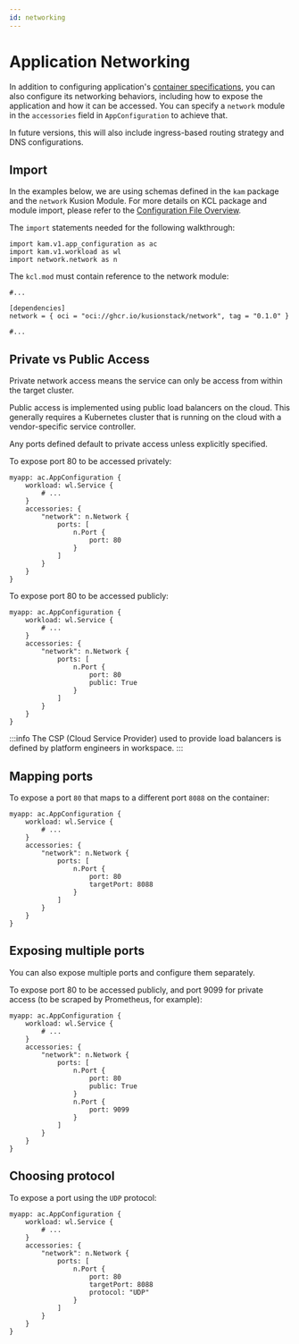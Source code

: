 ```yaml
---
id: networking
---
```


# Application Networking

In addition to configuring application's [container specifications](workload#configure-containers), you can also configure its networking behaviors, including how to expose the application and how it can be accessed. You can specify a `network` module in the `accessories` field in `AppConfiguration` to achieve that.

In future versions, this will also include ingress-based routing strategy and DNS configurations.

## Import

In the examples below, we are using schemas defined in the `kam` package and the `network` Kusion Module. For more details on KCL package and module import, please refer to the [Configuration File Overview](overview).

The `import` statements needed for the following walkthrough:
```
import kam.v1.app_configuration as ac
import kam.v1.workload as wl
import network.network as n
```

The `kcl.mod` must contain reference to the network module:
```
#...

[dependencies]
network = { oci = "oci://ghcr.io/kusionstack/network", tag = "0.1.0" }

#...
```

## Private vs Public Access

Private network access means the service can only be access from within the target cluster.

Public access is implemented using public load balancers on the cloud. This generally requires a Kubernetes cluster that is running on the cloud with a vendor-specific service controller.

Any ports defined default to private access unless explicitly specified.

To expose port 80 to be accessed privately:
```
myapp: ac.AppConfiguration {
    workload: wl.Service {
        # ...
    }
    accessories: {
        "network": n.Network {
            ports: [
                n.Port {
                    port: 80
                }
            ]
        }
    }
}
```

To expose port 80 to be accessed publicly:
```
myapp: ac.AppConfiguration {
    workload: wl.Service {
        # ...
    }
    accessories: {
        "network": n.Network {
            ports: [
                n.Port {
                    port: 80
                    public: True
                }
            ]
        }
    }
}
```

:::info
The CSP (Cloud Service Provider) used to provide load balancers is defined by platform engineers in workspace.
:::

## Mapping ports

To expose a port `80` that maps to a different port `8088` on the container:
```
myapp: ac.AppConfiguration {
    workload: wl.Service {
        # ...
    }
    accessories: {
        "network": n.Network {
            ports: [
                n.Port {
                    port: 80
                    targetPort: 8088
                }
            ]
        }
    }
}
```

## Exposing multiple ports

You can also expose multiple ports and configure them separately. 

To expose port 80 to be accessed publicly, and port 9099 for private access (to be scraped by Prometheus, for example):
```
myapp: ac.AppConfiguration {
    workload: wl.Service {
        # ...
    }
    accessories: {
        "network": n.Network {
            ports: [
                n.Port {
                    port: 80
                    public: True
                }
                n.Port {
                    port: 9099
                }
            ]
        }
    }
}
```

## Choosing protocol

To expose a port using the `UDP` protocol:
```
myapp: ac.AppConfiguration {
    workload: wl.Service {
        # ...
    }
    accessories: {
        "network": n.Network {
            ports: [
                n.Port {
                    port: 80
                    targetPort: 8088
                    protocol: "UDP"
                }
            ]
        }
    }
}
```